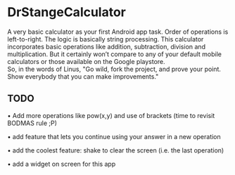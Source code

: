# DrStangeCalculator

A very basic calculator as your first Android app task. Order of operations is left-to-right. The logic is basically string processing. This calculator incorporates basic operations like addition, subtraction, division and multiplication. But it certainly won’t compare to any of your default mobile calculators or those available on the Google playstore.  
So, in the words of Linus, "Go wild, fork the project, and prove your point. Show everybody that you can make improvements."

## TODO

•	Add more operations like pow(x,y) and use of brackets (time to revisit BODMAS rule ;P)

•	add feature that lets you continue using your answer in a new operation

•	add the coolest feature: shake to clear the screen (i.e. the last operation)

•	add a widget on screen for this app
